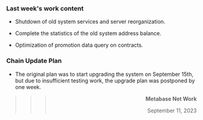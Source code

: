 ### Last week's work content

* Shutdown of old system services and server reorganization.

* Complete the statistics of the old system address balance.

* Optimization of promotion data query on contracts.

### Chain Update Plan
* The original plan was to start upgrading the system on September 15th, but due to insufficient testing work, the upgrade plan was postponed by one week.

>>>**<p align="right">Metabase Net Work</p>**
>>><p align="right">September 11, 2023</p>